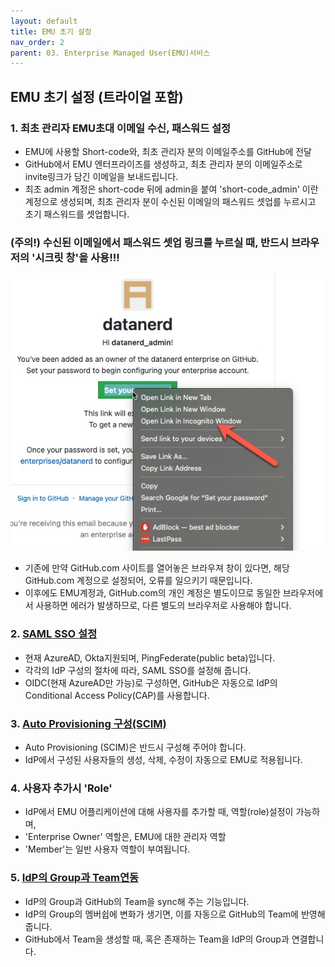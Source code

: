 ```yaml
---
layout: default
title: EMU 초기 설정
nav_order: 2
parent: 03. Enterprise Managed User(EMU)서비스
---
```


## EMU 초기 설정 (트라이얼 포함)

### 1. 최초 관리자 EMU초대 이메일 수신, 패스워드 설정

- EMU에 사용할 Short-code와, 최초 관리자 분의 이메일주소를 GitHub에 전달
- GitHub에서 EMU 엔터프라이즈를 생성하고, 최초 관리자 분의 이메일주소로 invite링크가 담긴 이메일을 보내드립니다. 
- 최초 admin 계정은 short-code 뒤에 admin을 붙여 'short-code_admin' 이란 계정으로 생성되며, 최초 관리자 분이 수신된 이메일의 패스워드 셋업를 누르시고 초기 패스워드를 셋업합니다. 

### (주의!) 수신된 이메일에서 패스워드 셋업 링크를 누르실 때, 반드시 브라우저의 '시크릿 창'을 사용!!! 
![image](../assets/images/emu-email-invite-accept.png)
- 기존에 만약 GitHub.com 사이트를 열어놓은 브라우져 창이 있다면, 해당 GitHub.com 계정으로 설정되어, 오류를 일으키기 때문입니다.
- 이후에도 EMU계정과, GitHub.com의 개인 계정은 별도이므로 동일한 브라우저에서 사용하면 에러가 발생하므로, 다른 별도의 브라우저로 사용해야 합니다. 


### 2. [SAML SSO 설정](https://docs.github.com/en/enterprise-cloud@latest/admin/identity-and-access-management/using-enterprise-managed-users-for-iam/configuring-saml-single-sign-on-for-enterprise-managed-users#configuring-your-identity-provider) 
- 현재 AzureAD, Okta지원되며, PingFederate(public beta)입니다. 
- 각각의 IdP 구성의 절차에 따라, SAML SSO를 설정해 줍니다. 
- OIDC(현재 AzureAD만 가능)로 구성하면, GitHub은 자동으로 IdP의 Conditional Access Policy(CAP)를 사용합니다. 

### 3. [Auto Provisioning 구성(SCIM)](https://docs.github.com/en/enterprise-cloud@latest/admin/identity-and-access-management/using-enterprise-managed-users-for-iam/configuring-scim-provisioning-for-enterprise-managed-users)
- Auto Provisioning (SCIM)은 반드시 구성해 주어야 합니다.
- IdP에서 구성된 사용자들의 생성, 삭제, 수정이 자동으로 EMU로 적용됩니다.  

### 4. 사용자 추가시 'Role'
- IdP에서 EMU 어플리케이션에 대해 사용자를 추가할 때, 역할(role)설정이 가능하며,
- 'Enterprise Owner' 역할은, EMU에 대한 관리자 역할
- 'Member'는 일반 사용자 역할이 부여됩니다. 

### 5. [IdP의 Group과 Team연동](https://docs.github.com/en/enterprise-cloud@latest/admin/identity-and-access-management/managing-iam-with-enterprise-managed-users/managing-team-memberships-with-identity-provider-groups#managing-the-connection-between-an-existing-team-and-an-idp-group)
- IdP의 Group과 GitHub의 Team을 sync해 주는 기능입니다. 
- IdP의 Group의 멤버쉽에 변화가 생기면, 이를 자동으로 GitHub의 Team에 반영해 줍니다. 
- GitHub에서 Team을 생성할 때, 혹은 존재하는 Team을 IdP의 Group과 연결합니다. 